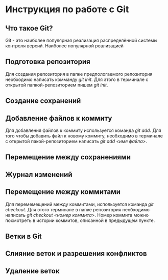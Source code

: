# Инструкция по работе с Git

## Что такое Git? 
Git - это наиболее популярная реализация распределённой системы контроля версий. Наиболее популярной реализацией 

## Подготовка репозитория 
Для создания репозитория в папке предпологаемого репозитория необходимо написать комманду *git init*. Для этого в терминале с открытой папкой-репозиторием пишем *git init*.
## Создание сохранений


## Добавление файлов к коммиту
Для добавления файлов к коммиту используется команда *git add*. Для того чтобы добавить файл к новому коммиту, необходимо в терминале с открытой пакой-репозиторием написать *git add <имя файла>*.

## Перемещение между сохранениями


## Журнал изменений

## Перемещение между коммитами
Для перемемещений между коммитами, используется команда *git checkout*. Для этого терминале в папке репозитория необходимо написать *git checkout <номер коммита>*. Номер коммита можно посмотреть в истории коммитов, описанной в предыдущем пункте.

## Ветки в Git

## Слияние веток и разрешения конфликтов

## Удаление веток